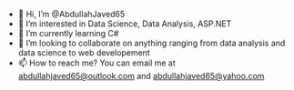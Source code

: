 - 👋 Hi, I’m @AbdullahJaved65
- 👀 I’m interested in Data Science, Data Analysis, ASP.NET
- 🌱 I’m currently learning C#
- 💞️ I’m looking to collaborate on anything ranging from data analysis and data science to web developement
- 📫 How to reach me? You can email me at abdullahjaved65@outlook.com and abdullahjaved65@yahoo.com

<!---
AbdullahJaved65/AbdullahJaved65 is a ✨ special ✨ repository because its `README.md` (this file) appears on your GitHub profile.
You can click the Preview link to take a look at your changes.
--->
